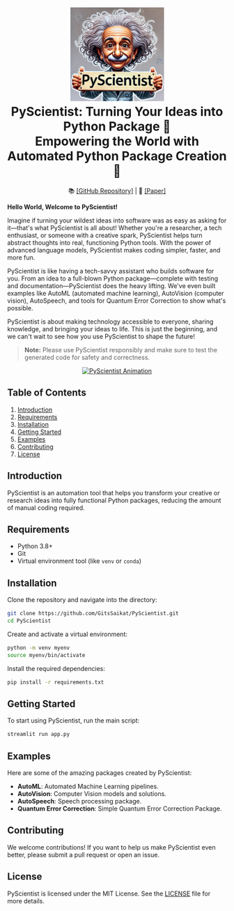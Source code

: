 <h1 align="center">
  <a href="https://github.com/GitsSaikat/PyScientist/logo/Logo.png">
    <img src="logo/Logo.png" width="215" /></a><br>
  <b>PyScientist: Turning Your Ideas into Python Package 🚀</b><br>
  <b>Empowering the World with Automated Python Package Creation 🐍</b><br>
</h1>

<p align="center">
  📚 <a href="https://github.com/GitsSaikat/PyScientist">[GitHub Repository]</a> |
  📝 <a href="https://github.com/GitsSaikat/PyScientist/Paper">[Paper]</a>
</p>

 **Hello World, Welcome to PyScientist!**
 

Imagine if turning your wildest ideas into software was as easy as asking for it—that's what PyScientist is all about! Whether you're a researcher, a tech enthusiast, or someone with a creative spark, PyScientist helps turn abstract thoughts into real, functioning Python tools. With the power of advanced language models, PyScientist makes coding simpler, faster, and more fun.

PyScientist is like having a tech-savvy assistant who builds software for you. From an idea to a full-blown Python package—complete with testing and documentation—PyScientist does the heavy lifting. We've even built examples like AutoML (automated machine learning), AutoVision (computer vision), AutoSpeech, and tools for Quantum Error Correction to show what's possible.

PyScientist is about making technology accessible to everyone, sharing knowledge, and bringing your ideas to life. This is just the beginning, and we can't wait to see how you use PyScientist to shape the future!

> **Note:** Please use PyScientist responsibly and make sure to test the generated code for safety and correctness.

<p align="center">
  <a href="https://github.com/GitsSaikat/PyScientist/Logo.jpg">
    <img src="https://github.com/GitsSaikat/PyScientist/blob/main/docs/animation.gif" alt="PyScientist Animation" width="80%" />
  </a>
</p>

## Table of Contents

1. [Introduction](#introduction)
2. [Requirements](#requirements)
3. [Installation](#installation)
4. [Getting Started](#getting-started)
5. [Examples](#examples)
6. [Contributing](#contributing)
7. [License](#license)

## Introduction

PyScientist is an automation tool that helps you transform your creative or research ideas into fully functional Python packages, reducing the amount of manual coding required.

## Requirements

- Python 3.8+
- Git
- Virtual environment tool (like `venv` or `conda`)

## Installation

Clone the repository and navigate into the directory:

```bash
git clone https://github.com/GitsSaikat/PyScientist.git
cd PyScientist
```

Create and activate a virtual environment:

```bash
python -m venv myenv
source myenv/bin/activate
```

Install the required dependencies:

```bash
pip install -r requirements.txt
```

## Getting Started

To start using PyScientist, run the main script:

```bash
streamlit run app.py
```

## Examples

Here are some of the amazing packages created by PyScientist:

- **AutoML**: Automated Machine Learning pipelines.
- **AutoVision**: Computer Vision models and solutions.
- **AutoSpeech**: Speech processing package.
- **Quantum Error Correction**: Simple Quantum Error Correction Package.

## Contributing

We welcome contributions! If you want to help us make PyScientist even better, please submit a pull request or open an issue.

## License

PyScientist is licensed under the MIT License. See the [LICENSE](https://github.com/GitsSaikat/PyScientist/blob/main/LICENSE) file for more details.

